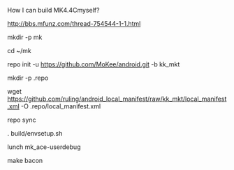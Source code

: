 How I can build MK4.4Cmyself?

http://bbs.mfunz.com/thread-754544-1-1.html

mkdir -p mk

cd ~/mk

repo init -u https://github.com/MoKee/android.git -b kk_mkt

mkdir -p .repo

wget https://github.com/ruling/android_local_manifest/raw/kk_mkt/local_manifest.xml -O .repo/local_manifest.xml

repo sync

. build/envsetup.sh

lunch mk_ace-userdebug

make bacon

